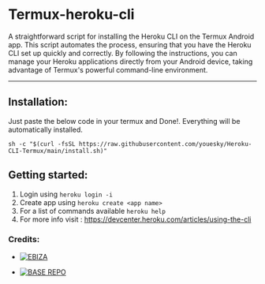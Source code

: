 # Termux-heroku-cli

A straightforward script for installing the Heroku CLI on the Termux Android app. This script automates the process, ensuring that you have the Heroku CLI set up quickly and correctly. By following the instructions, you can manage your Heroku applications directly from your Android device, taking advantage of Termux's powerful command-line environment.

---

## Installation:
Just paste the below code in your termux and Done!. Everything will be automatically installed. <br>
```
sh -c "$(curl -fsSL https://raw.githubusercontent.com/youesky/Heroku-CLI-Termux/main/install.sh)"
```

## Getting started:
1. Login using ```heroku login -i```
2. Create app using ```heroku create <app name>```
3. For a list of commands available ```heroku help```
4. For more info visit : https://devcenter.heroku.com/articles/using-the-cli

### Credits:

* [![EBIZA](https://img.shields.io/static/v1?label=TEAM&message=EVA-MARIA&color=yellow)](https://t.me/Ebiza)

* [![BASE REPO](https://img.shields.io/static/v1?label=BASE&message=REPO&color=green)](https://github.com/SKGHD/Termux-heroku-cli)